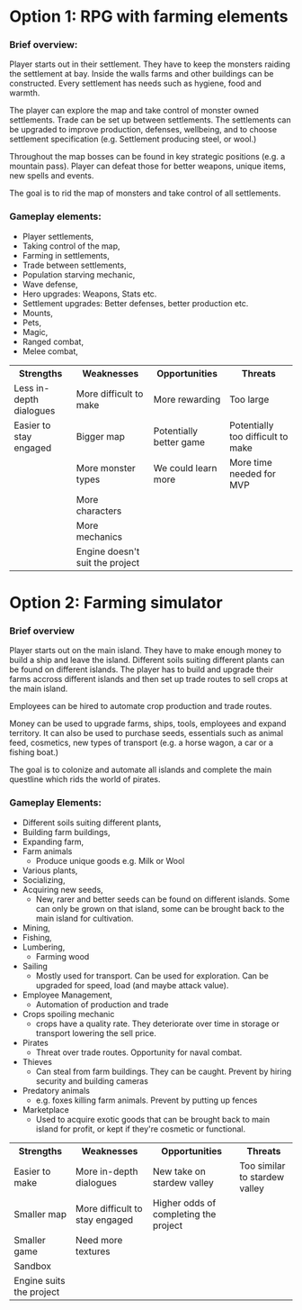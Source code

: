 # Option 1: RPG with farming elements<br>

### Brief overview:
Player starts out in their settlement. They have to keep the monsters raiding the settlement at bay. Inside the walls farms and other buildings can be constructed. Every settlement has needs such as hygiene, food and warmth.<br>

The player can explore the map and take control of monster owned settlements. Trade can be set up between settlements. The settlements can be upgraded to improve production, defenses, wellbeing, and to choose settlement specification (e.g. Settlement producing steel, or wool.)

Throughout the map bosses can be found in key strategic positions (e.g. a mountain pass). Player can defeat those for better weapons, unique items, new spells and events.

The goal is to rid the map of monsters and take control of all settlements. 

### Gameplay elements:<br>

* Player settlements,<br>
* Taking control of the map,<br>
* Farming in settlements,<br>
* Trade between settlements,<br>
* Population starving mechanic,<br>
* Wave defense,<br>
* Hero upgrades: Weapons, Stats etc.<br>
* Settlement upgrades: Better defenses, better production etc.<br>
* Mounts,<br>
* Pets,<br>
* Magic,<br>
* Ranged combat,<br>
* Melee combat,<br>


<table>
	<tr>
		<th> Strengths </th>
		<th> Weaknesses </th>
		<th> Opportunities </th>
		<th> Threats </th>
	</tr>
	<tr>
		<td>Less in-depth dialogues</td>
		<td>More difficult to make</td>
		<td>More rewarding</td>
		<td>Too large</td>
	</tr>
	<tr>
		<td>Easier to stay engaged</td>
		<td>Bigger map</td>
		<td>Potentially better game</td>
		<td>Potentially too difficult to make</td>
	</tr>
	<tr>
		<td></td>
		<td>More monster types</td>
		<td>We could learn more</td>
		<td>More time needed for MVP</td>
	</tr>
	<tr>
		<td></td>
		<td>More characters</td>
		<td></td>
		<td></td>
	</tr>
	<tr>
		<td></td>
		<td>More mechanics</td>
		<td></td>
		<td></td>
	</tr>
	<tr>
		<td></td>
		<td>Engine doesn't suit the project</td>
		<td></td>
		<td></td>
	</tr>

</table>


# Option 2: Farming simulator<br>

### Brief overview
Player starts out on the main island. They have to make enough money to build a ship and leave the island. Different soils suiting different plants can be found on different islands. The player has to build and upgrade their farms accross different islands and then set up trade routes to sell crops at the main island.

Employees can be hired to automate crop production and trade routes.

Money can be used to upgrade farms, ships, tools, employees and expand territory. It can also be used to purchase seeds, essentials such as animal feed, cosmetics, new types of transport (e.g. a horse wagon, a car or a fishing boat.)

The goal is to colonize and automate all islands and complete the main questline which rids the world of pirates.

### Gameplay Elements:
* Different soils suiting different plants,<br>
* Building farm buildings,<br>
* Expanding farm, <br>
* Farm animals<br>
    * Produce unique goods e.g. Milk or Wool
* Various plants, <br>
* Socializing, <br>
* Acquiring new seeds,<br>
    * New, rarer and better seeds can be found on different islands. Some can only be grown on that island, some can be brought back to the main island for cultivation.
* Mining, <br>
* Fishing, <br>
* Lumbering, <br>
    * Farming wood
* Sailing <br>
    * Mostly used for transport. Can be used for exploration. Can be upgraded for speed, load (and maybe attack value).
* Employee Management,<br>
    * Automation of production and trade<br>
* Crops spoiling mechanic
    * crops have a quality rate. They deteriorate over time in storage or transport lowering the sell price.<br>
* Pirates
    * Threat over trade routes. Opportunity for naval combat.<br>
* Thieves
    * Can steal from farm buildings. They can be caught. Prevent by hiring security and building cameras<br>
* Predatory animals 
    * e.g. foxes killing farm animals. Prevent by putting up fences
* Marketplace
    * Used to acquire exotic goods that can be brought back to main island for profit, or kept if they're cosmetic or functional.

<table>
	<tr>
		<th>Strengths</th>
		<th>Weaknesses</th>
		<th>Opportunities</th>
		<th>Threats</th>
	</tr>
	<tr>
		<td>Easier to make</td>
		<td>More in-depth dialogues</td>
		<td>New take on stardew valley</td>
		<td>Too similar to stardew valley</td>
	</tr>
	<tr>
		<td>Smaller map</td>
		<td>More difficult to stay engaged</td>
		<td>Higher odds of completing the project</td>
		<td></td>
	</tr>
	<tr>
		<td>Smaller game</td>
		<td>Need more textures</td>
		<td></td>
		<td></td>
	</tr>
	<tr>
		<td>Sandbox</td>
		<td></td>
		<td></td>
		<td></td>
	</tr>
	<tr>
		<td>Engine suits the project</td>
		<td></td>
		<td></td>
		<td></td>
	</tr>

</table>
